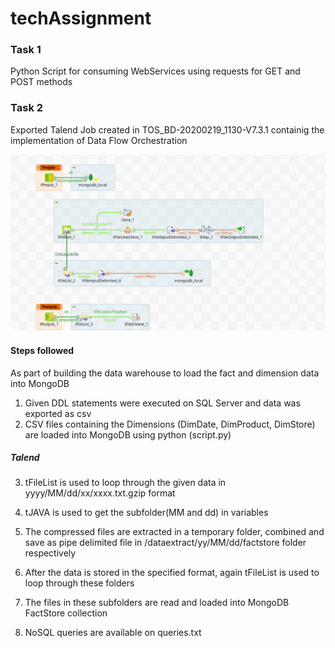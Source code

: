 # techAssignment

### Task 1
Python Script for consuming WebServices using requests for GET and POST methods

### Task 2
Exported Talend Job created in TOS_BD-20200219_1130-V7.3.1 containig the implementation of Data Flow Orchestration 


![alt text](https://github.com/lakshmi4296/techAssignment/blob/main/DataFlow.png)

#### Steps followed

As part of building the data warehouse to load the fact and dimension data into MongoDB

1. Given DDL statements were executed on SQL Server and data was exported as csv
2. CSV files containing the Dimensions (DimDate, DimProduct, DimStore) are loaded into MongoDB using python (script.py) 

##### Talend

3. tFileList is used to loop through the given data in yyyy/MM/dd/xx/xxxx.txt.gzip format
4. tJAVA is used to get the subfolder(MM and dd) in variables
5. The compressed files are extracted in a temporary folder, combined and save as pipe delimited file in /dataextract/yy/MM/dd/factstore folder respectively
6. After the data is stored in the specified format, again tFileList is used to loop through these folders 
7. The files in these subfolders are read and loaded into MongoDB FactStore collection


8. NoSQL queries are available on queries.txt
